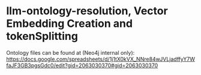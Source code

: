# llm-ontology-resolution, Vector Embedding Creation and tokenSplitting

Ontology files can be found at (Neo4j internal only): https://docs.google.com/spreadsheets/d/1j1tX0kVX_NNre84wJVLjadffyY7WfaJF3GB3pgsGdc0/edit?gid=2063030370#gid=2063030370
